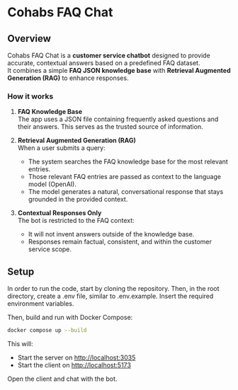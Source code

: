 # Cohabs FAQ Chat

## Overview

Cohabs FAQ Chat is a **customer service chatbot** designed to provide accurate, contextual answers based on a predefined FAQ dataset.  
It combines a simple **FAQ JSON knowledge base** with **Retrieval Augmented Generation (RAG)** to enhance responses.

### How it works

1. **FAQ Knowledge Base**  
   The app uses a JSON file containing frequently asked questions and their answers. This serves as the trusted source of information.

2. **Retrieval Augmented Generation (RAG)**  
   When a user submits a query:
   - The system searches the FAQ knowledge base for the most relevant entries.
   - Those relevant FAQ entries are passed as context to the language model (OpenAI).
   - The model generates a natural, conversational response that stays grounded in the provided context.

3. **Contextual Responses Only**  
   The bot is restricted to the FAQ context:  
   - It will not invent answers outside of the knowledge base.  
   - Responses remain factual, consistent, and within the customer service scope.  

## Setup

In order to run the code, start by cloning the repository. Then, in the root directory, create a .env file, similar to .env.example. Insert the required environment variables.

Then, build and run with Docker Compose:

```bash
docker compose up --build
```

This will:

- Start the server on [http://localhost:3035](http://localhost:3035)
- Start the client on [http://localhost:5173](http://localhost:3035)

Open the client and chat with the bot.

